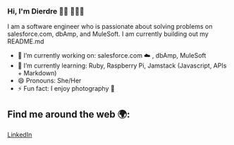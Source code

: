### Hi, I'm Dierdre 👋🏻 👩🏼‍💻
 
I am a software engineer who is passionate about solving problems on salesforce.com, dbAmp, and MuleSoft. I am currently building out my README.md

- 🔭 I’m currently working on: salesforce.com ☁️ , dbAmp, MuleSoft
- 🌱 I’m currently learning: Ruby, Raspberry Pi, Jamstack (Javascript, APIs + Markdown)
- 😄 Pronouns: She/Her
- ⚡ Fun fact: I enjoy photography 📸

## Find me around the web 🌍:
[LinkedIn](https://www.linkedin.com/in/dierdre-p-88932/)

<!--
**dierdre/dierdre** is a ✨ _special_ ✨ repository because its `README.md` (this file) appears on your GitHub profile.

Here are some ideas to get you started:

- 🔭 I’m currently working on ...
- 🌱 I’m currently learning ... Ruby, Raspberry Pi, Jamstack (Javascript, APIs + Markdown)
- 👯 I’m looking to collaborate on ...
- 🤔 I’m looking for help with ...
- 💬 Ask me about ...
- 📫 How to reach me: ...
 😄 Pronouns: ... She/Her
- ⚡ Fun fact: ...
-->
